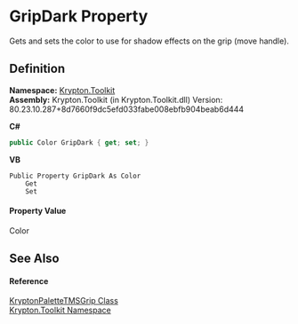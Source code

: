# GripDark Property


Gets and sets the color to use for shadow effects on the grip (move handle).



## Definition
**Namespace:** <a href="79d2eac2-21f4-54ff-7552-b20c33c30600.md">Krypton.Toolkit</a>  
**Assembly:** Krypton.Toolkit (in Krypton.Toolkit.dll) Version: 80.23.10.287+8d7660f9dc5efd033fabe008ebfb904beab6d444

**C#**
``` C#
public Color GripDark { get; set; }
```
**VB**
``` VB
Public Property GripDark As Color
	Get
	Set
```



#### Property Value
Color

## See Also


#### Reference
<a href="580aa737-aa16-4c02-c775-c8bd3bdefafa.md">KryptonPaletteTMSGrip Class</a>  
<a href="79d2eac2-21f4-54ff-7552-b20c33c30600.md">Krypton.Toolkit Namespace</a>  
